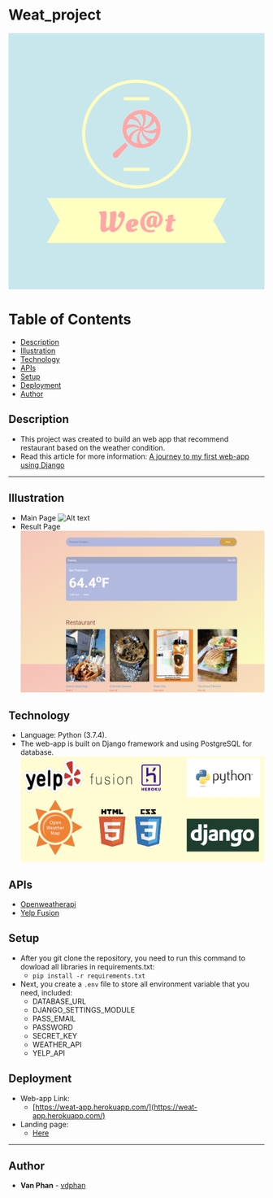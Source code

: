 # Weat_project
![Alt text](./static/images/pinterest_board_photo.png)

# Table of Contents
- [Description](#Description)
- [Illustration](#Illustration)
- [Technology](#Technology)
- [APIs](#APIs)
- [Setup](#Setup)
- [Deployment](#Deployment)
- [Author](#Author)

## Description
- This project was created to build an web app that recommend restaurant based on the weather condition.
- Read this article for more information: [A journey to my first web-app using Django](https://medium.com/@673/a-journey-to-my-first-web-app-using-django-ac6154b3a5)


---
## Illustration
- Main Page
![Alt text](./static/images/main_page.png)
&nbsp;
- Result Page
![Alt text](./static/images/search_page.png)

## Technology
- Language: Python (3.7.4).
- The web-app is built on Django framework and using PostgreSQL for database.
![Alt text](./static/images/Technology.png)


## APIs
- [Openweatherapi](https://openweathermap.org/)
- [Yelp Fusion](https://www.yelp.com/fusion)

## Setup
- After you git clone the repository, you need to run this command to dowload all libraries in requirements.txt:
  + ```pip install -r requirements.txt```
- Next, you create a ```.env``` file to store all environment variable that you need, included:
  + DATABASE_URL
  + DJANGO_SETTINGS_MODULE
  + PASS_EMAIL
  + PASSWORD
  + SECRET_KEY
  + WEATHER_API
  + YELP_API

## Deployment
- Web-app Link:
  + [https://weat-app.herokuapp.com/](https://weat-app.herokuapp.com/)
- Landing page:
  + [Here](https://weat-app.herokuapp.com/about)

---

## Author
* **Van Phan** - [vdphan](https://github.com/vdphan)
